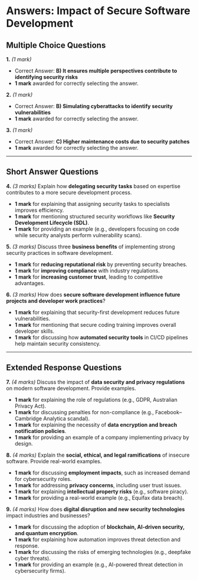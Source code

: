 # **Answers: Impact of Secure Software Development**

## **Multiple Choice Questions**

**1.** *(1 mark)*  
- Correct Answer: **B) It ensures multiple perspectives contribute to identifying security risks**  
- **1 mark** awarded for correctly selecting the answer.  

**2.** *(1 mark)*  
- Correct Answer: **B) Simulating cyberattacks to identify security vulnerabilities**  
- **1 mark** awarded for correctly selecting the answer.  

**3.** *(1 mark)*  
- Correct Answer: **C) Higher maintenance costs due to security patches**  
- **1 mark** awarded for correctly selecting the answer.  

---

## **Short Answer Questions**

**4.** *(3 marks)* Explain how **delegating security tasks** based on expertise contributes to a more secure development process.  
- **1 mark** for explaining that assigning security tasks to specialists improves efficiency.  
- **1 mark** for mentioning structured security workflows like **Security Development Lifecycle (SDL)**.  
- **1 mark** for providing an example (e.g., developers focusing on code while security analysts perform vulnerability scans).  

**5.** *(3 marks)* Discuss three **business benefits** of implementing strong security practices in software development.  
- **1 mark** for **reducing reputational risk** by preventing security breaches.  
- **1 mark** for **improving compliance** with industry regulations.  
- **1 mark** for **increasing customer trust**, leading to competitive advantages.  

**6.** *(3 marks)* How does **secure software development influence future projects and developer work practices**?  
- **1 mark** for explaining that security-first development reduces future vulnerabilities.  
- **1 mark** for mentioning that secure coding training improves overall developer skills.  
- **1 mark** for discussing how **automated security tools** in CI/CD pipelines help maintain security consistency.  

---

## **Extended Response Questions**

**7.** *(4 marks)* Discuss the impact of **data security and privacy regulations** on modern software development. Provide examples.  
- **1 mark** for explaining the role of regulations (e.g., GDPR, Australian Privacy Act).  
- **1 mark** for discussing penalties for non-compliance (e.g., Facebook–Cambridge Analytica scandal).  
- **1 mark** for explaining the necessity of **data encryption and breach notification policies**.  
- **1 mark** for providing an example of a company implementing privacy by design.  

**8.** *(4 marks)* Explain the **social, ethical, and legal ramifications** of insecure software. Provide real-world examples.  
- **1 mark** for discussing **employment impacts**, such as increased demand for cybersecurity roles.  
- **1 mark** for addressing **privacy concerns**, including user trust issues.  
- **1 mark** for explaining **intellectual property risks** (e.g., software piracy).  
- **1 mark** for providing a real-world example (e.g., Equifax data breach).  

**9.** *(4 marks)* How does **digital disruption and new security technologies** impact industries and businesses?  
- **1 mark** for discussing the adoption of **blockchain, AI-driven security, and quantum encryption**.  
- **1 mark** for explaining how automation improves threat detection and response.  
- **1 mark** for discussing the risks of emerging technologies (e.g., deepfake cyber threats).  
- **1 mark** for providing an example (e.g., AI-powered threat detection in cybersecurity firms).

